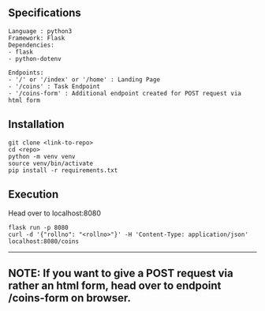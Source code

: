 ## Specifications

```
Language : python3
Framework: Flask
Dependencies:
- flask
- python-dotenv

Endpoints:
- '/' or '/index' or '/home' : Landing Page
- '/coins' : Task Endpoint
- '/coins-form' : Additional endpoint created for POST request via html form
```

## Installation

```
git clone <link-to-repo>
cd <repo>
python -m venv venv
source venv/bin/activate
pip install -r requirements.txt
```

## Execution

Head over to localhost:8080
```
flask run -p 8080
curl -d '{"rollno": "<rollno>"}' -H 'Content-Type: application/json' localhost:8080/coins
```

----
**NOTE**: If you want to give a POST request via rather an html form, head over to endpoint /coins-form on browser.
----
